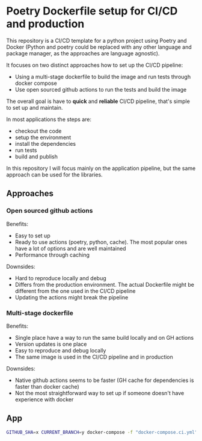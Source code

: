 # Poetry Dockerfile setup for CI/CD and production

This repository is a CI/CD template for a python project using Poetry and Docker (Python and poetry could be replaced with any other language and package manager, as the approaches are language agnostic).

It focuses on two distinct approaches how to set up the CI/CD pipeline:

- Using a multi-stage dockerfile to build the image and run tests through docker compose
- Use open sourced github actions to run the tests and build the image

The overall goal is have to **quick** and **reliable** CI/CD pipeline, that's simple to set up and maintain.

In most applications the steps are:
- checkout the code
- setup the environment
- install the dependencies
- run tests
- build and publish

In this repository I will focus mainly on the application pipeline, but the same approach can be used for the libraries.

## Approaches

### Open sourced github actions

Benefits:
- Easy to set up
- Ready to use actions (poetry, python, cache). The most popular ones have a lot of options and are well maintained
- Performance through caching

Downsides:
- Hard to reproduce locally and debug
- Differs from the production environment. The actual Dockerfile might be different from the one used in the CI/CD pipeline
- Updating the actions might break the pipeline

### Multi-stage dockerfile

Benefits:

- Single place have a way to run the same build locally and on GH actions
- Version updates is one place
- Easy to reproduce and debug locally
- The same image is used in the CI/CD pipeline and in production

Downsides:

- Native github actions seems to be faster (GH cache for dependencies is faster than docker cache)
- Not the most straightforward way to set up if someone doesn't have experience with docker

## App

```sh
GITHUB_SHA=x CURRENT_BRANCH=y docker-compose -f "docker-compose.ci.yml" build ci
```